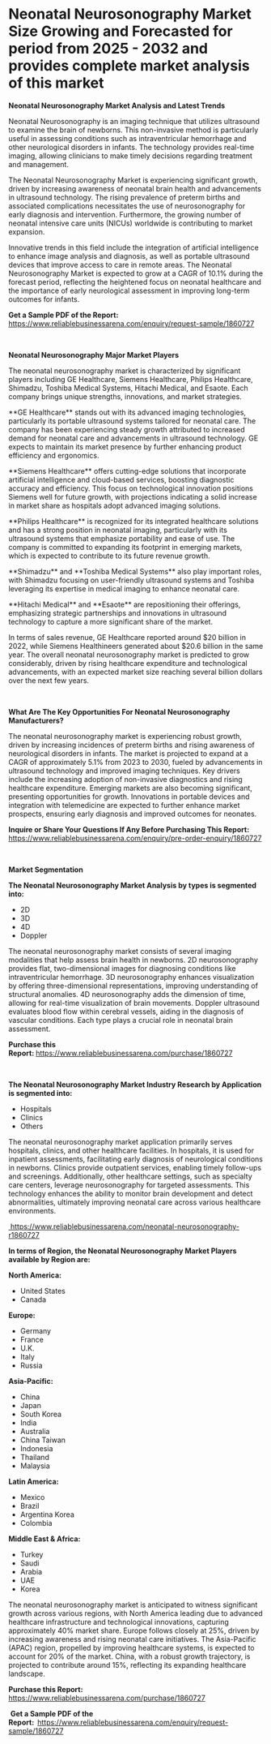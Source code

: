 <p><h1>Neonatal Neurosonography Market Size Growing and Forecasted for period from 2025 - 2032 and provides complete market analysis of this market</h1></p><p><strong>Neonatal Neurosonography Market Analysis and Latest Trends</strong></p>
<p><p>Neonatal Neurosonography is an imaging technique that utilizes ultrasound to examine the brain of newborns. This non-invasive method is particularly useful in assessing conditions such as intraventricular hemorrhage and other neurological disorders in infants. The technology provides real-time imaging, allowing clinicians to make timely decisions regarding treatment and management.</p><p>The Neonatal Neurosonography Market is experiencing significant growth, driven by increasing awareness of neonatal brain health and advancements in ultrasound technology. The rising prevalence of preterm births and associated complications necessitates the use of neurosonography for early diagnosis and intervention. Furthermore, the growing number of neonatal intensive care units (NICUs) worldwide is contributing to market expansion.</p><p>Innovative trends in this field include the integration of artificial intelligence to enhance image analysis and diagnosis, as well as portable ultrasound devices that improve access to care in remote areas. The Neonatal Neurosonography Market is expected to grow at a CAGR of 10.1% during the forecast period, reflecting the heightened focus on neonatal healthcare and the importance of early neurological assessment in improving long-term outcomes for infants.</p></p>
<p><strong>Get a Sample PDF of the Report:&nbsp;</strong> <a href="https://www.reliablebusinessarena.com/enquiry/request-sample/1860727?utm_campaign=1841&utm_medium=2&utm_source=Github&utm_content=ia&utm_term=13042025&utm_id=neonatal-neurosonography">https://www.reliablebusinessarena.com/enquiry/request-sample/1860727</a></p>
<p>&nbsp;</p>
<p><strong>Neonatal Neurosonography Major Market Players</strong></p>
<p><p>The neonatal neurosonography market is characterized by significant players including GE Healthcare, Siemens Healthcare, Philips Healthcare, Shimadzu, Toshiba Medical Systems, Hitachi Medical, and Esaote. Each company brings unique strengths, innovations, and market strategies.</p><p>**GE Healthcare** stands out with its advanced imaging technologies, particularly its portable ultrasound systems tailored for neonatal care. The company has been experiencing steady growth attributed to increased demand for neonatal care and advancements in ultrasound technology. GE expects to maintain its market presence by further enhancing product efficiency and ergonomics.</p><p>**Siemens Healthcare** offers cutting-edge solutions that incorporate artificial intelligence and cloud-based services, boosting diagnostic accuracy and efficiency. This focus on technological innovation positions Siemens well for future growth, with projections indicating a solid increase in market share as hospitals adopt advanced imaging solutions.</p><p>**Philips Healthcare** is recognized for its integrated healthcare solutions and has a strong position in neonatal imaging, particularly with its ultrasound systems that emphasize portability and ease of use. The company is committed to expanding its footprint in emerging markets, which is expected to contribute to its future revenue growth.</p><p>**Shimadzu** and **Toshiba Medical Systems** also play important roles, with Shimadzu focusing on user-friendly ultrasound systems and Toshiba leveraging its expertise in medical imaging to enhance neonatal care.</p><p>**Hitachi Medical** and **Esaote** are repositioning their offerings, emphasizing strategic partnerships and innovations in ultrasound technology to capture a more significant share of the market.</p><p>In terms of sales revenue, GE Healthcare reported around $20 billion in 2022, while Siemens Healthineers generated about $20.6 billion in the same year. The overall neonatal neurosonography market is predicted to grow considerably, driven by rising healthcare expenditure and technological advancements, with an expected market size reaching several billion dollars over the next few years.</p></p>
<p>&nbsp;</p>
<p><strong>What Are The Key Opportunities For Neonatal Neurosonography Manufacturers?</strong></p>
<p><p>The neonatal neurosonography market is experiencing robust growth, driven by increasing incidences of preterm births and rising awareness of neurological disorders in infants. The market is projected to expand at a CAGR of approximately 5.1% from 2023 to 2030, fueled by advancements in ultrasound technology and improved imaging techniques. Key drivers include the increasing adoption of non-invasive diagnostics and rising healthcare expenditure. Emerging markets are also becoming significant, presenting opportunities for growth. Innovations in portable devices and integration with telemedicine are expected to further enhance market prospects, ensuring early diagnosis and improved outcomes for neonates.</p></p>
<p><strong>Inquire or Share Your Questions If Any Before Purchasing This Report:</strong> <a href="https://www.reliablebusinessarena.com/enquiry/pre-order-enquiry/1860727?utm_campaign=1841&utm_medium=2&utm_source=Github&utm_content=ia&utm_term=13042025&utm_id=neonatal-neurosonography">https://www.reliablebusinessarena.com/enquiry/pre-order-enquiry/1860727</a></p>
<p>&nbsp;</p>
<p><strong>Market Segmentation</strong></p>
<p><strong>The Neonatal Neurosonography Market Analysis by types is segmented into:</strong></p>
<p><ul><li>2D</li><li>3D</li><li>4D</li><li>Doppler</li></ul></p>
<p><p>The neonatal neurosonography market consists of several imaging modalities that help assess brain health in newborns. 2D neurosonography provides flat, two-dimensional images for diagnosing conditions like intraventricular hemorrhage. 3D neurosonography enhances visualization by offering three-dimensional representations, improving understanding of structural anomalies. 4D neurosonography adds the dimension of time, allowing for real-time visualization of brain movements. Doppler ultrasound evaluates blood flow within cerebral vessels, aiding in the diagnosis of vascular conditions. Each type plays a crucial role in neonatal brain assessment.</p></p>
<p><strong>Purchase this Report:&nbsp;</strong><a href="https://www.reliablebusinessarena.com/purchase/1860727?utm_campaign=1841&utm_medium=2&utm_source=Github&utm_content=ia&utm_term=13042025&utm_id=neonatal-neurosonography">https://www.reliablebusinessarena.com/purchase/1860727</a></p>
<p>&nbsp;</p>
<p><strong>The Neonatal Neurosonography Market Industry Research by Application is segmented into:</strong></p>
<p><ul><li>Hospitals</li><li>Clinics</li><li>Others</li></ul></p>
<p><p>The neonatal neurosonography market application primarily serves hospitals, clinics, and other healthcare facilities. In hospitals, it is used for inpatient assessments, facilitating early diagnosis of neurological conditions in newborns. Clinics provide outpatient services, enabling timely follow-ups and screenings. Additionally, other healthcare settings, such as specialty care centers, leverage neurosonography for targeted assessments. This technology enhances the ability to monitor brain development and detect abnormalities, ultimately improving neonatal care across various healthcare environments.</p></p>
<p><a href="https://www.reliablebusinessarena.com/neonatal-neurosonography-r1860727?utm_campaign=1841&utm_medium=2&utm_source=Github&utm_content=ia&utm_term=13042025&utm_id=neonatal-neurosonography">&nbsp;https://www.reliablebusinessarena.com/neonatal-neurosonography-r1860727</a></p>
<p><strong>In terms of Region, the Neonatal Neurosonography Market Players available by Region are:</strong></p>
<p>
    <p> <strong> North America: </strong>
        <ul>
            <li>United States</li>
            <li>Canada</li>
        </ul>
        </p> 
    <p> <strong> Europe: </strong>
        <ul>
            <li>Germany</li>
            <li>France</li>
            <li>U.K.</li>
            <li>Italy</li>
            <li>Russia</li>
        </ul>
        </p> 
    <p> <strong> Asia-Pacific: </strong>
        <ul>
            <li>China</li>
            <li>Japan</li>
            <li>South Korea</li>
            <li>India</li>
            <li>Australia</li>
            <li>China Taiwan</li>
            <li>Indonesia</li>
            <li>Thailand</li>
            <li>Malaysia</li>
        </ul>
        </p> 
    <p> <strong> Latin America: </strong>
        <ul>
            <li>Mexico</li>
            <li>Brazil</li>
            <li>Argentina Korea</li>
            <li>Colombia</li>
        </ul>
        </p> 
    <p> <strong> Middle East & Africa: </strong>
        <ul>
            <li>Turkey</li>
            <li>Saudi</li>
            <li>Arabia</li>
            <li>UAE</li>
            <li>Korea</li>
        </ul>
    </p>
    </p>
<p><p>The neonatal neurosonography market is anticipated to witness significant growth across various regions, with North America leading due to advanced healthcare infrastructure and technological innovations, capturing approximately 40% market share. Europe follows closely at 25%, driven by increasing awareness and rising neonatal care initiatives. The Asia-Pacific (APAC) region, propelled by improving healthcare systems, is expected to account for 20% of the market. China, with a robust growth trajectory, is projected to contribute around 15%, reflecting its expanding healthcare landscape.</p></p>
<p><strong>Purchase this Report: </strong><a href="https://www.reliablebusinessarena.com/purchase/1860727?utm_campaign=1841&utm_medium=2&utm_source=Github&utm_content=ia&utm_term=13042025&utm_id=neonatal-neurosonography">https://www.reliablebusinessarena.com/purchase/1860727</a></p>
<p>&nbsp;<strong>Get a Sample PDF of the Report:&nbsp;&nbsp;</strong><a href="https://www.reliablebusinessarena.com/enquiry/request-sample/1860727?utm_campaign=1841&utm_medium=2&utm_source=Github&utm_content=ia&utm_term=13042025&utm_id=neonatal-neurosonography">https://www.reliablebusinessarena.com/enquiry/request-sample/1860727</a></p>
<p><strong></strong></p>
<p><p></p><p></p><p></p></p>